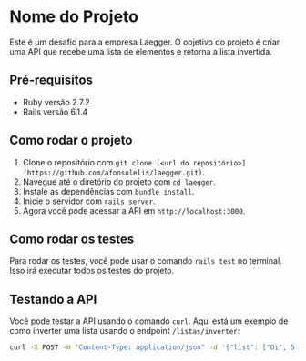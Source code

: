 # Nome do Projeto

Este é um desafio para a empresa Laegger. O objetivo do projeto é criar uma API que recebe uma lista de elementos e retorna a lista invertida.

## Pré-requisitos

- Ruby versão 2.7.2
- Rails versão 6.1.4

## Como rodar o projeto

1. Clone o repositório com `git clone [<url do repositório>](https://github.com/afonsolelis/laegger.git)`.
2. Navegue até o diretório do projeto com `cd laegger`.
3. Instale as dependências com `bundle install`.
4. Inicie o servidor com `rails server`.
5. Agora você pode acessar a API em `http://localhost:3000`.

## Como rodar os testes

Para rodar os testes, você pode usar o comando `rails test` no terminal. Isso irá executar todos os testes do projeto.

## Testando a API

Você pode testar a API usando o comando `curl`. Aqui está um exemplo de como inverter uma lista usando o endpoint `/listas/inverter`:

```bash
curl -X POST -H "Content-Type: application/json" -d '{"list": ["Oi", 5, "1/1/2005 14:00:00", 1.5, "Tchau"]}' http://localhost:3000/listas/inverter
